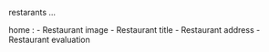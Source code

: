 restarants ...



home : 
      - Restaurant image
      - Restaurant title 
      - Restaurant address
      - Restaurant evaluation
